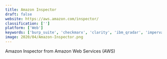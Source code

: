 ```yaml
---
title: Amazon Inspector
draft: false 
website: https://aws.amazon.com/inspector/
classification: ['']
platform: ['Web']
keywords: ['burp_suite', 'checkmarx', 'clarity', 'ibm_qradar', 'imperva_cloud_application_security', 'intruder', 'netsparker', 'padlet_briefcase', 'qualys', 'qualys_vm', 'saltstack', 'snyk', 'sonarqube', 'swascan_security_suite', 'tenable.io', 'veracode_application_security_platform', 'virusdie', 'zenmap']
image: 2020/04/Amazon-Inspector.png
---
```

Amazon Inspector from Amazon Web Services (AWS)